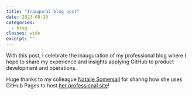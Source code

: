 ```yaml
---
title: "Inaugural blog post"
date: 2023-08-10
categories:
  - blog
classes: wide
excerpt: ""
---
```


With this post, I celebrate the inauguration of my professional blog where I hope to share my experience and insights applying GitHub to product development and operations.

Huge thanks to my colleague [Natalie Somersall](https://github.com/some-natalie/) for sharing how she uses GitHub Pages to host [her professional site](https://some-natalie.dev/)!
